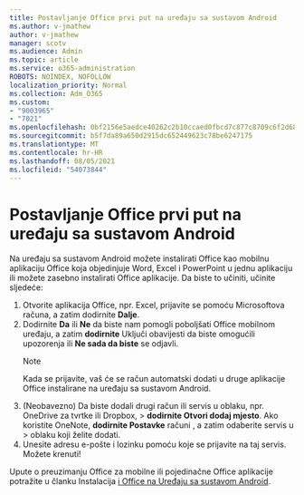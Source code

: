 ```yaml
---
title: Postavljanje Office prvi put na uređaju sa sustavom Android
ms.author: v-jmathew
author: v-jmathew
manager: scotv
ms.audience: Admin
ms.topic: article
ms.service: o365-administration
ROBOTS: NOINDEX, NOFOLLOW
localization_priority: Normal
ms.collection: Adm_O365
ms.custom:
- "9003965"
- "7021"
ms.openlocfilehash: 0bf2156e5aedce40262c2b10ccaed0fbcd7c877c8709c6f2d68d20bdad7dd517
ms.sourcegitcommit: b5f7da89a650d2915dc652449623c78be6247175
ms.translationtype: MT
ms.contentlocale: hr-HR
ms.lasthandoff: 08/05/2021
ms.locfileid: "54073844"
---
```

# <a name="set-up-office-apps-for-the-first-time-on-an-android-device"></a>Postavljanje Office prvi put na uređaju sa sustavom Android

Na uređaju sa sustavom Android možete instalirati Office kao mobilnu aplikaciju Office koja objedinjuje Word, Excel i PowerPoint u jednu aplikaciju ili možete zasebno instalirati Office aplikacije. Da biste to učiniti, učinite sljedeće:

1. Otvorite aplikacija Office, npr. Excel, prijavite se pomoću Microsoftova računa, a zatim dodirnite **Dalje**.
2. Dodirnite **Da** ili **Ne** da biste nam pomogli poboljšati Office mobilnom uređaju, a zatim **dodirnite** Uključi obavijesti da biste omogućili upozorenja ili **Ne sada da biste** se odjavli.
    > [!NOTE]
    > Kada se prijavite, vaš će se račun automatski dodati u druge aplikacije Office instalirane na uređaju sa sustavom Android.
3. (Neobavezno) Da biste dodali drugi račun ili servis u oblaku, npr. OneDrive za tvrtke ili Dropbox,  >  **dodirnite Otvori dodaj mjesto**. Ako koristite OneNote, **dodirnite Postavke** računi , a zatim odaberite servis u  >  oblaku koji želite dodati.
4. Unesite adresu e-pošte i lozinku pomoću koje se prijavite na taj servis. Možete krenuti!

Upute o preuzimanju Office za mobilne ili pojedinačne Office aplikacije potražite u članku Instalacija [i Office na Uređaju sa sustavom Android](https://go.microsoft.com/fwlink/?linkid=2135287).
